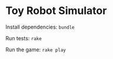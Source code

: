 # Toy Robot Simulator

Install dependencies: `bundle`

Run tests: `rake`

Run the game: `rake play`
